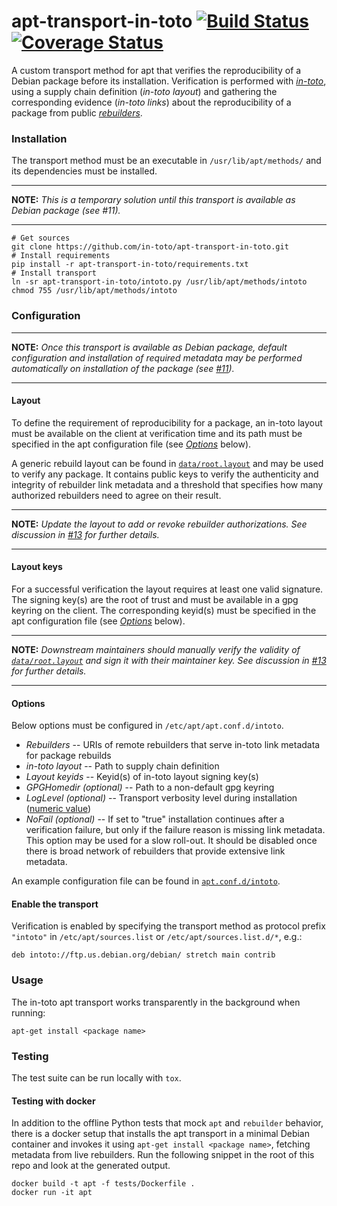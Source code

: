 # apt-transport-in-toto [![Build Status](https://travis-ci.com/in-toto/apt-transport-in-toto.svg?branch=develop)](https://travis-ci.com/in-toto/apt-transport-in-toto) [![Coverage Status](https://coveralls.io/repos/github/in-toto/apt-transport-in-toto/badge.svg?branch=develop)](https://coveralls.io/github/in-toto/apt-transport-in-toto?branch=develop)

A custom transport method for apt that verifies the reproducibility of a Debian
package before its installation. Verification is performed with
[*in-toto*](https://in-toto.io), using a supply chain definition (*in-toto layout*)
and gathering the corresponding evidence (*in-toto links*) about the reproducibility of a package
from public [*rebuilders*](https://salsa.debian.org/reproducible-builds/debian-rebuilder-setup).


### Installation
The transport method must be an executable in `/usr/lib/apt/methods/` and its
dependencies must be installed.

---
**NOTE:** *This is a temporary solution until this transport is available as
Debian package (see #11).*

---

```shell
# Get sources
git clone https://github.com/in-toto/apt-transport-in-toto.git
# Install requirements
pip install -r apt-transport-in-toto/requirements.txt
# Install transport
ln -sr apt-transport-in-toto/intoto.py /usr/lib/apt/methods/intoto
chmod 755 /usr/lib/apt/methods/intoto
```


### Configuration
---
**NOTE:** *Once this transport is available as Debian package, default
configuration and installation of required metadata may be performed
automatically on installation of the package
(see [#11](https://github.com/in-toto/apt-transport-in-toto/issues/1)).*

---

#### Layout
To define the requirement of reproducibility for a package, an in-toto layout
must be available on the client at verification time and its path must be
specified in the apt configuration file (see
[*Options*](https://github.com/in-toto/apt-transport-in-toto#options) below).

A generic rebuild layout can be found in [`data/root.layout`](data/root.layout)
and may be used to verify any package. It contains public keys to verify the
authenticity and integrity of rebuilder link metadata and a threshold that
specifies how many authorized rebuilders need to agree on their result.

---
**NOTE:** *Update the layout to add or revoke rebuilder authorizations.
See discussion in [#13](https://github.com/in-toto/apt-transport-in-toto/issues/13)
for further details.*

---

#### Layout keys
For a successful verification the layout requires at least one valid signature.
The signing key(s) are the root of trust and must be available in a gpg keyring
on the client. The corresponding keyid(s) must be specified in the apt
configuration file (see
[*Options*](https://github.com/in-toto/apt-transport-in-toto#options) below).

---
**NOTE:** *Downstream maintainers should manually verify the validity of
[`data/root.layout`](data/root.layout) and sign it with their maintainer key.
See discussion in [#13](https://github.com/in-toto/apt-transport-in-toto/issues/13)
for further details.*

---

#### Options
Below options must be configured in `/etc/apt/apt.conf.d/intoto`.

- *Rebuilders* -- URIs of remote rebuilders that serve in-toto link metadata
  for package rebuilds
- *in-toto layout* -- Path to supply chain definition
- *Layout keyids* -- Keyid(s) of in-toto layout signing key(s)
- *GPGHomedir (optional)* -- Path to a non-default gpg keyring
- *LogLevel (optional)* -- Transport verbosity level during installation
  ([numeric value](https://docs.python.org/3/library/logging.html#logging-levels))
- *NoFail (optional)* -- If set to "true" installation continues after a
  verification failure, but only if the failure reason is missing link
  metadata. This option may be used for a slow roll-out. It should be disabled
  once there is broad network of rebuilders that provide extensive link
  metadata.

An example configuration file can be found in
[`apt.conf.d/intoto`](apt.conf.d/intoto).

#### Enable the transport
Verification is enabled by specifying the transport method as protocol prefix
`"intoto"` in `/etc/apt/sources.list` or `/etc/apt/sources.list.d/*`, e.g.:
```
deb intoto://ftp.us.debian.org/debian/ stretch main contrib
```

### Usage
The in-toto apt transport works transparently in the background when running:

```
apt-get install <package name>
```

### Testing
The test suite can be run locally with `tox`.

#### Testing with docker
In addition to the offline Python tests that mock `apt` and `rebuilder`
behavior, there is a docker setup that installs the apt transport in a minimal
Debian container and invokes it using `apt-get install <package name>`,
fetching metadata from live rebuilders. Run the following snippet in the root
of this repo and look at the generated output.

```shell
docker build -t apt -f tests/Dockerfile .
docker run -it apt
```